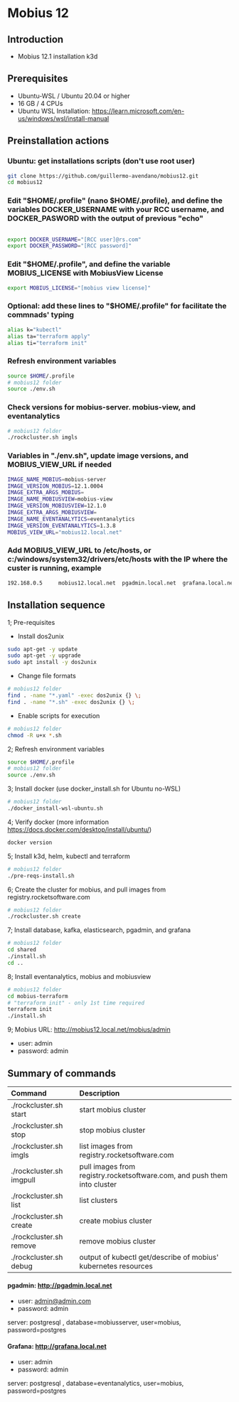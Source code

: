 # Mobius 12

## Introduction

- Mobius 12.1 installation k3d

## Prerequisites

- Ubuntu-WSL / Ubuntu 20.04 or higher
- 16 GB / 4 CPUs
- Ubuntu WSL Installation: <https://learn.microsoft.com/en-us/windows/wsl/install-manual>

## Preinstallation actions

### Ubuntu: get installations scripts (don't use root user)

```bash
git clone https://github.com/guillermo-avendano/mobius12.git
cd mobius12
```

### Edit "$HOME/.profile" (nano $HOME/.profile), and define the variables DOCKER_USERNAME with your RCC username, and DOCKER_PASWORD with the output of previous "echo"

```bash

export DOCKER_USERNAME="[RCC user]@rs.com"
export DOCKER_PASSWORD="[RCC password]"
```

### Edit "$HOME/.profile", and define the variable MOBIUS_LICENSE with MobiusView License

```bash
export MOBIUS_LICENSE="[mobius view license]"
```

### Optional: add these lines to "$HOME/.profile" for facilitate the commnads' typing

```bash
alias k="kubectl"
alias ta="terraform apply"
alias ti="terraform init"
```

### Refresh environment variables

```bash
source $HOME/.profile
# mobius12 folder
source ./env.sh
```

### Check versions for mobius-server. mobius-view, and eventanalytics

```bash
# mobius12 folder
./rockcluster.sh imgls
```

### Variables in "./env.sh", update image versions, and MOBIUS_VIEW_URL if needed

```bash
IMAGE_NAME_MOBIUS=mobius-server
IMAGE_VERSION_MOBIUS=12.1.0004
IMAGE_EXTRA_ARGS_MOBIUS=
IMAGE_NAME_MOBIUSVIEW=mobius-view
IMAGE_VERSION_MOBIUSVIEW=12.1.0
IMAGE_EXTRA_ARGS_MOBIUSVIEW=
IMAGE_NAME_EVENTANALYTICS=eventanalytics
IMAGE_VERSION_EVENTANALYTICS=1.3.8
MOBIUS_VIEW_URL="mobius12.local.net"
```

### Add MOBIUS_VIEW_URL to /etc/hosts, or c:/windows/system32/drivers/etc/hosts with the IP where the custer is running, example

```bash
192.168.0.5     mobius12.local.net  pgadmin.local.net  grafana.local.net
```

## Installation sequence

1; Pre-requisites

- Install dos2unix

```bash
sudo apt-get -y update
sudo apt-get -y upgrade
sudo apt install -y dos2unix
```

- Change file formats

```bash
# mobius12 folder
find . -name "*.yaml" -exec dos2unix {} \;
find . -name "*.sh" -exec dos2unix {} \;
```

- Enable scripts for execution

```bash
# mobius12 folder
chmod -R u+x *.sh
```

2; Refresh environment variables

```bash
source $HOME/.profile
# mobius12 folder
source ./env.sh
```

3; Install docker (use docker_install.sh for Ubuntu no-WSL)

```bash
# mobius12 folder
./docker_install-wsl-ubuntu.sh
```

4; Verify docker (more information <https://docs.docker.com/desktop/install/ubuntu/>)

```bash
docker version
```

5; Install k3d, helm, kubectl and terraform

```bash
# mobius12 folder
./pre-reqs-install.sh
```

6; Create the cluster for mobius, and pull images from registry.rocketsoftware.com

```bash
# mobius12 folder
./rockcluster.sh create
```

7; Install database, kafka, elasticsearch, pgadmin, and grafana

```bash
# mobius12 folder
cd shared
./install.sh
cd ..
```

8; Install eventanalytics, mobius and mobiusview

```bash
# mobius12 folder
cd mobius-terraform
# "terraform init" - only 1st time required
terraform init
./install.sh
```

9; Mobius URL: <http://mobius12.local.net/mobius/admin>

- user: admin
- password: admin

## Summary of commands

| Command | Description |
|:---|:---|
| ./rockcluster.sh start | start mobius cluster |
| ./rockcluster.sh stop | stop mobius cluster |
| ./rockcluster.sh imgls | list images from registry.rocketsoftware.com |
| ./rockcluster.sh imgpull | pull images from registry.rocketsoftware.com, and push them into cluster |
| ./rockcluster.sh list | list clusters |
| ./rockcluster.sh create | create mobius cluster |
| ./rockcluster.sh remove | remove mobius cluster |
| ./rockcluster.sh debug | output of kubectl get/describe of mobius' kubernetes resources |

#### pgadmin: <http://pgadmin.local.net>

- user: <admin@admin.com>
- password: admin

server: postgresql , database=mobiusserver, user=mobius, password=postgres

#### Grafana: <http://grafana.local.net>

- user: admin
- password: admin

server: postgresql , database=eventanalytics, user=mobius, password=postgres

